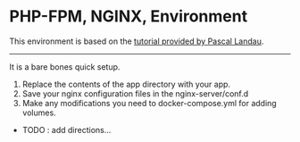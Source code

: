 # PHP-FPM, NGINX, Environment

This environment is based on the [tutorial provided by Pascal Landau](https://www.pascallandau.com/blog/php-php-fpm-and-nginx-on-docker-in-windows-10/
).

---

It is a bare bones quick setup. 
1. Replace the contents of the app directory with your app.
2. Save your nginx configuration files in the nginx-server/conf.d
3. Make any modifications you need to docker-compose.yml for adding volumes.

- TODO : add directions...


[source-tutorial]: https://www.pascallandau.com/blog/php-php-fpm-and-nginx-on-docker-in-windows-10/
